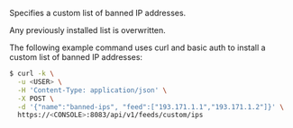 Specifies a custom list of banned IP addresses.

Any previously installed list is overwritten.

The following example command uses curl and basic auth to install a custom list of banned IP addresses:

```bash
$ curl -k \
  -u <USER> \
  -H 'Content-Type: application/json' \
  -X POST \
  -d '{"name":"banned-ips", "feed":["193.171.1.1","193.171.1.2"]}' \
  https://<CONSOLE>:8083/api/v1/feeds/custom/ips
```

